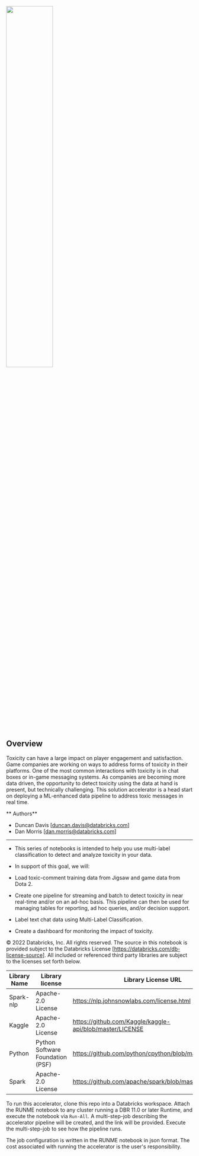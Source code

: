 <div >
  <img src="https://cme-solution-accelerators-images.s3-us-west-2.amazonaws.com/toxicity/solution-accelerator-logo.png"; width="50%">
</div>


## Overview

Toxicity can have a large impact on player engagement and satisfaction. Game companies are working on ways to address forms of toxicity in their platforms. One of the most common interactions with toxicity is in chat boxes or in-game messaging systems. As companies are becoming more data driven, the opportunity to detect toxicity using the data at hand is present, but technically challenging. This solution accelerator is a head start on deploying a ML-enhanced data pipeline to address toxic messages in real time.

** Authors**
- Duncan Davis [<duncan.davis@databricks.com>]
- Dan Morris [<dan.morris@databricks.com>]
___

* This series of notebooks is intended to help you use multi-label classification to detect and analyze toxicity in your data.

* In support of this goal, we will:
 * Load toxic-comment training data from Jigsaw and game data from Dota 2.
 * Create one pipeline for streaming and batch to detect toxicity in near real-time and/or on an ad-hoc basis. This pipeline can then be used for managing tables for reporting, ad hoc queries, and/or decision support.
 * Label text chat data using Multi-Label Classification.
 * Create a dashboard for monitoring the impact of toxicity.

&copy; 2022 Databricks, Inc. All rights reserved. The source in this notebook is provided subject to the Databricks License [https://databricks.com/db-license-source].  All included or referenced third party libraries are subject to the licenses set forth below.

|Library Name|Library license | Library License URL | Library Source URL |
|---|---|---|---|
|Spark-nlp|Apache-2.0 License| https://nlp.johnsnowlabs.com/license.html | https://www.johnsnowlabs.com/
|Kaggle|Apache-2.0 License |https://github.com/Kaggle/kaggle-api/blob/master/LICENSE|https://github.com/Kaggle/kaggle-api|
|Python|Python Software Foundation (PSF) |https://github.com/python/cpython/blob/master/LICENSE|https://github.com/python/cpython|
|Spark|Apache-2.0 License |https://github.com/apache/spark/blob/master/LICENSE|https://github.com/apache/spark|

To run this accelerator, clone this repo into a Databricks workspace. Attach the RUNME notebook to any cluster running a DBR 11.0 or later Runtime, and execute the notebook via `Run-All`. A multi-step-job describing the accelerator pipeline will be created, and the link will be provided. Execute the multi-step-job to see how the pipeline runs.

The job configuration is written in the RUNME notebook in json format. The cost associated with running the accelerator is the user's responsibility.
